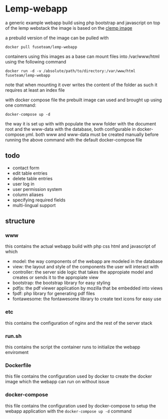 # Lemp-webapp
a generic example webapp build using php bootstrap and javascript on top of the lemp webstack
the image is based on the [clemp image](https://github.com/fuseteam/clemp)

a prebuild version of the image can be pulled with
```
docker pull fuseteam/lemp-webapp
```
containers using this images as a base can mount files into /var/www/html using the following command
```
docker run -d -v /absolute/path/to/directory:/var/www/html fuseteam/lemp-webapp
```
note that when mounting it over writes the content of the folder as such it requires at least an index file

with docker compose file the prebuilt image can used and brought up using one command:
```
docker-compose up -d
```
the way it is set up with with populate the www folder with the document root and the www-data with the database, both configurable in docker-compose.yml. both www and www-data must be created manually before running the above command with the default docker-compose file

## todo
- contact form
- edit table entries
- delete table entries
- user log in
- user permission system
- column aliases
- specifying required fields
- multi-lingual support

## structure
### www
this contains the actual webapp build with php css html and javascript
of which
- model: the way components of the webapp are modeled in the database
- view: the layout and style of the components the user will interact with
- controller: the server side logic that takes the appropiate model and creates or sends it to the appropiate view
- bootstrap: the bootstrap library for easy styling
- pdfjs: the pdf viewer application by mozilla that be embedded into views
- fpdf: php library for generating pdf files
- fontawesome: the fontawesome library to create text icons for easy use
### etc
this contains the configuration of nginx and the rest of the server stack
### run.sh
this contains the script the container runs to initialize the webapp enviroment
### Dockerfile
this file contains the configuration used by docker to create the docker image which the webapp can run on without issue
### docker-compose
this file contains the configuration used by docker-compose to setup the webapp application with the `docker-compose up -d` command
